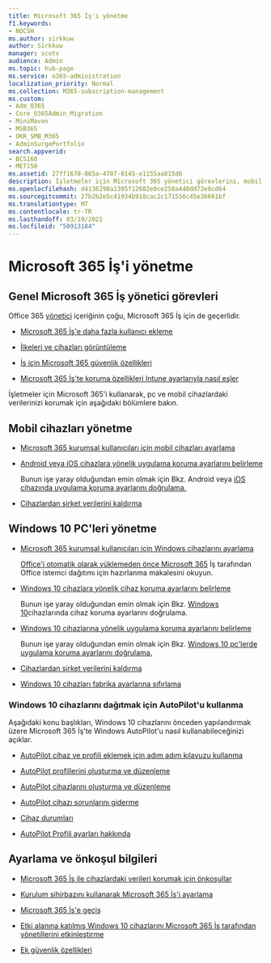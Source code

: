 ```yaml
---
title: Microsoft 365 İş'i yönetme
f1.keywords:
- NOCSH
ms.author: sirkkuw
author: Sirkkuw
manager: scotv
audience: Admin
ms.topic: hub-page
ms.service: o365-administration
localization_priority: Normal
ms.collection: M365-subscription-management
ms.custom:
- Adm_O365
- Core_O365Admin_Migration
- MiniMaven
- MSB365
- OKR_SMB_M365
- AdminSurgePortfolio
search.appverid:
- BCS160
- MET150
ms.assetid: 27ff1678-865a-4707-8145-e1155aa815d6
description: İşletmeler için Microsoft 365 yönetici görevlerini, mobil cihazları, Windows 10 bilgisayarlarını ve bu tür birçok görevi yönetmeyi öğrenin.
ms.openlocfilehash: d4136298a1305f12602e0ce258a440dd72e8cd64
ms.sourcegitcommit: 27b2b2e5c41934b918cac2c171556c45e36661bf
ms.translationtype: MT
ms.contentlocale: tr-TR
ms.lasthandoff: 03/19/2021
ms.locfileid: "50913184"
---
```

# <a name="manage-microsoft-365-for-business"></a>Microsoft 365 İş'i yönetme

## <a name="general-microsoft-365-for-business-admin-tasks"></a>Genel Microsoft 365 İş yönetici görevleri

Office 365 [yönetici](/office365/admin/admin-home) içeriğinin çoğu, Microsoft 365 İş için de geçerlidir.

- [Microsoft 365 İş'e daha fazla kullanıcı ekleme](../admin/add-users/add-users.md)
    
- [İlkeleri ve cihazları görüntüleme](view-policies-and-devices.md)
    
- [İş için Microsoft 365 güvenlik özellikleri](security-features.md)
    
- [Microsoft 365 İş'te koruma özellikleri Intune ayarlarıyla nasıl eşler](map-protection-features-to-intune-settings.md)
    
İşletmeler için Microsoft 365'i kullanarak, pc ve mobil cihazlardaki verilerinizi korumak için aşağıdaki bölümlere bakın.
  
## <a name="manage-mobile-devices"></a>Mobil cihazları yönetme

- [Microsoft 365 kurumsal kullanıcıları için mobil cihazları ayarlama](set-up-mobile-devices.md)
    
- [Android veya iOS cihazlara yönelik uygulama koruma ayarlarını belirleme](app-protection-settings-for-android-and-ios.md)
    
    Bunun işe yaray olduğundan emin olmak için Bkz. Android veya [iOS cihazında uygulama koruma ayarlarını doğrulama.](validate-settings-on-android-or-ios.md) 
    
- [Cihazlardan şirket verilerini kaldırma](remove-company-data.md)
    
## <a name="manage-windows-10-pcs"></a>Windows 10 PC'leri yönetme

- [Microsoft 365 kurumsal kullanıcıları için Windows cihazlarını ayarlama](set-up-windows-devices.md)

    [Office'i otomatik olarak yüklemeden önce Microsoft 365](prepare-for-office-client-deployment.md) İş tarafından Office istemci dağıtımı için hazırlanma makalesini okuyun. 
    
- [Windows 10 cihazlara yönelik cihaz koruma ayarlarını belirleme](protection-settings-for-windows-10-pcs.md)
    
    Bunun işe yaray olduğundan emin olmak için Bkz. [Windows 10](validate-settings-on-windows-10-pcs.md)cihazlarında cihaz koruma ayarlarını doğrulama. 
    
- [Windows 10 cihazlarına yönelik uygulama koruma ayarlarını belirleme](protection-settings-for-windows-10-devices.md)
    
    Bunun işe yaray olduğundan emin olmak için Bkz. [Windows 10 pc'lerde uygulama koruma ayarlarını doğrulama.](validate-protection-settings-on-windows-10-pcs.md) 
    
- [Cihazlardan şirket verilerini kaldırma](remove-company-data.md)
    
- [Windows 10 cihazları fabrika ayarlarına sıfırlama](reset-devices-to-factory-settings.md)
    
### <a name="use-autopilot-to-deploy-windows-10-devices"></a>Windows 10 cihazlarını dağıtmak için AutoPilot'u kullanma

Aşağıdaki konu başlıkları, Windows 10 cihazlarını önceden yapılandırmak üzere Microsoft 365 İş'te Windows AutoPilot'u nasıl kullanabileceğinizi açıklar.
  
- [AutoPilot cihaz ve profili eklemek için adım adım kılavuzu kullanma](add-autopilot-devices-and-profile.md)
    
- [AutoPilot profillerini oluşturma ve düzenleme](create-and-edit-autopilot-profiles.md)
    
- [AutoPilot cihazlarını oluşturma ve düzenleme](create-and-edit-autopilot-devices.md)
    
- [AutoPilot cihazı sorunlarını giderme](troubleshoot-autopilot-errors.md)
    
- [Cihaz durumları](device-states.md)
    
- [AutoPilot Profili ayarları hakkında](autopilot-profile-settings.md)
    
## <a name="set-up-and-prerequisite-information"></a>Ayarlama ve önkoşul bilgileri

- [Microsoft 365 İş ile cihazlardaki verileri korumak için önkoşullar](pre-requisites-for-data-protection.md)
    
- [Kurulum sihirbazını kullanarak Microsoft 365 İş'i ayarlama](set-up.md)
    
- [Microsoft 365 İş'e geçiş](migrate-to-microsoft-365-business.md)
    
- [Etki alanına katılmış Windows 10 cihazlarını Microsoft 365 İş tarafından yönetillerini etkinleştirme](manage-windows-devices.md)
    
- [Ek güvenlik özellikleri](security-features.md#additional-security-features)